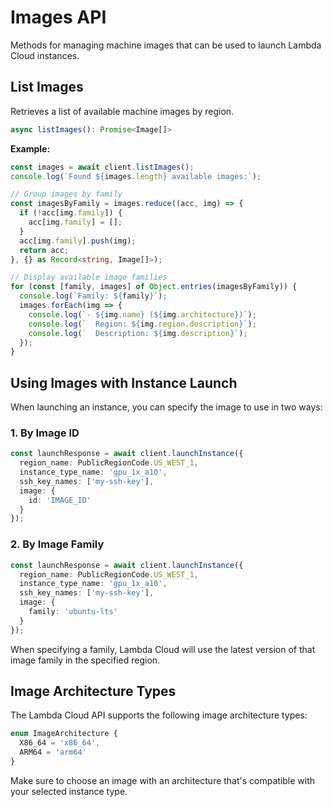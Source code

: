 # Images API

Methods for managing machine images that can be used to launch Lambda Cloud instances.

## List Images

Retrieves a list of available machine images by region.

```typescript
async listImages(): Promise<Image[]>
```

**Example:**

```typescript
const images = await client.listImages();
console.log(`Found ${images.length} available images:`);

// Group images by family
const imagesByFamily = images.reduce((acc, img) => {
  if (!acc[img.family]) {
    acc[img.family] = [];
  }
  acc[img.family].push(img);
  return acc;
}, {} as Record<string, Image[]>);

// Display available image families
for (const [family, images] of Object.entries(imagesByFamily)) {
  console.log(`Family: ${family}`);
  images.forEach(img => {
    console.log(`- ${img.name} (${img.architecture})`);
    console.log(`  Region: ${img.region.description}`);
    console.log(`  Description: ${img.description}`);
  });
}
```

## Using Images with Instance Launch

When launching an instance, you can specify the image to use in two ways:

### 1. By Image ID

```typescript
const launchResponse = await client.launchInstance({
  region_name: PublicRegionCode.US_WEST_1,
  instance_type_name: 'gpu_1x_a10',
  ssh_key_names: ['my-ssh-key'],
  image: {
    id: 'IMAGE_ID'
  }
});
```

### 2. By Image Family

```typescript
const launchResponse = await client.launchInstance({
  region_name: PublicRegionCode.US_WEST_1,
  instance_type_name: 'gpu_1x_a10',
  ssh_key_names: ['my-ssh-key'],
  image: {
    family: 'ubuntu-lts'
  }
});
```

When specifying a family, Lambda Cloud will use the latest version of that image family in the specified region.

## Image Architecture Types

The Lambda Cloud API supports the following image architecture types:

```typescript
enum ImageArchitecture {
  X86_64 = 'x86_64',
  ARM64 = 'arm64'
}
```

Make sure to choose an image with an architecture that's compatible with your selected instance type.
